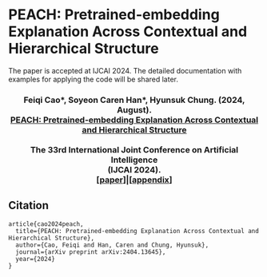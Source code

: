# PEACH: Pretrained-embedding Explanation Across Contextual and Hierarchical Structure

The paper is accepted at IJCAI 2024. The detailed documentation with examples for applying the code will be shared later.

### <div align="center">Feiqi Cao*, Soyeon Caren Han*, Hyunsuk Chung. (2024, August).<br>[PEACH: Pretrained-embedding Explanation Across Contextual and Hierarchical Structure](https://arxiv.org/abs/2404.13645)<br><br>The 33rd International Joint Conference on Artificial  Intelligence <br> (IJCAI 2024). <br> \[[paper](https://arxiv.org/abs/2404.13645)\]|\[[appendix](https://github.com/adlnlp/peach/blob/main/IJCAI2024_PEACH_Appendix.pdf)\]</div>


## Citation
```
article{cao2024peach,
  title={PEACH: Pretrained-embedding Explanation Across Contextual and Hierarchical Structure},
  author={Cao, Feiqi and Han, Caren and Chung, Hyunsuk},
  journal={arXiv preprint arXiv:2404.13645},
  year={2024}
}
```
